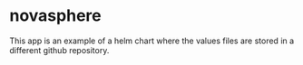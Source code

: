 # novasphere

This app is an example of a helm chart where the values files are stored in a different github repository.

